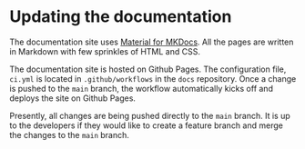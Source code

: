 # Updating the documentation

The documentation site uses [Material for MKDocs](https://squidfunk.github.io/mkdocs-material/). All the pages are written in Markdown with few sprinkles of HTML and CSS.

The documentation site is hosted on Github Pages. The configuration file, `ci.yml` is located in `.github/workflows` in the `docs` repository. Once a change is pushed to the `main` branch, the workflow automatically kicks off and deploys the site on Github Pages.

Presently, all changes are being pushed directly to the `main` branch. It is up to the developers if they would like to create a feature branch and merge the changes to the `main` branch.
